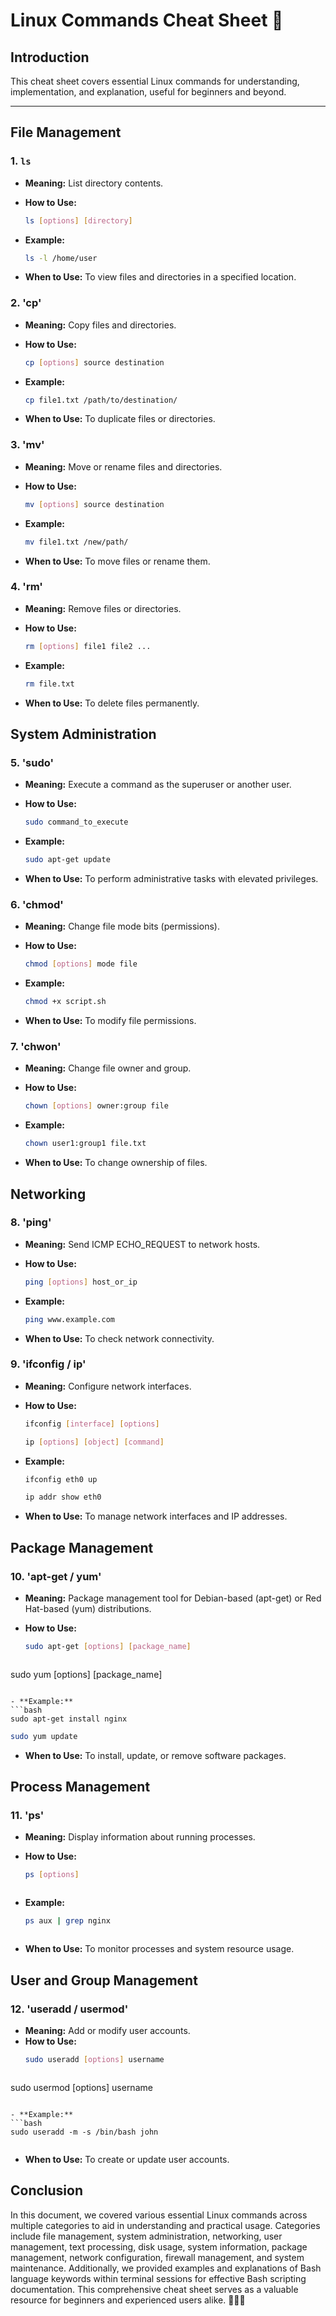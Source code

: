 # Linux Commands Cheat Sheet 🐧

## Introduction

This cheat sheet covers essential Linux commands for understanding, implementation, and explanation, useful for beginners and beyond.

---

## File Management

### 1. `ls`

- **Meaning:** List directory contents.
- **How to Use:**
  ```bash
  ls [options] [directory]
  ```
- **Example:**
  ```bash
  ls -l /home/user
  ```

- **When to Use:**
  To view files and directories in a specified location.

### 2. 'cp'
- **Meaning:**
  Copy files and directories.    

- **How to Use:**
  ```bash
  cp [options] source destination
  ```
- **Example:**
  ```bash
  cp file1.txt /path/to/destination/
  ```
- **When to Use:**
  To duplicate files or directories.  


### 3. 'mv'
- **Meaning:**
  Move or rename files and directories.    

- **How to Use:**
  ```bash
  mv [options] source destination

  ```
- **Example:**
  ```bash
  mv file1.txt /new/path/

  ```
- **When to Use:**
  To move files or rename them. 


### 4. 'rm'
- **Meaning:**
  Remove files or directories.   

- **How to Use:**
  ```bash
  rm [options] file1 file2 ...

  ```
- **Example:**
  ```bash
  rm file.txt

  ```
- **When to Use:**
  To delete files permanently.  


## System Administration 

### 5. 'sudo'
- **Meaning:**
  Execute a command as the superuser or another user.   

- **How to Use:**
  ```bash
  sudo command_to_execute

  ```
- **Example:**
  ```bash
  sudo apt-get update

  ```
- **When to Use:**
  To perform administrative tasks with elevated privileges.  

### 6. 'chmod'
- **Meaning:**
  Change file mode bits (permissions).   

- **How to Use:**
  ```bash
  chmod [options] mode file


  ```
- **Example:**
  ```bash
  chmod +x script.sh


  ```
- **When to Use:**
  To modify file permissions.

### 7. 'chwon'
- **Meaning:**
  Change file owner and group.

- **How to Use:**
  ```bash
  chown [options] owner:group file


  ```
- **Example:**
  ```bash
  chown user1:group1 file.txt


  ```
- **When to Use:**
  To change ownership of files.

## Networking    

### 8. 'ping'
- **Meaning:**
  Send ICMP ECHO_REQUEST to network hosts.  

- **How to Use:**
  ```bash
  ping [options] host_or_ip


  ```
- **Example:**
  ```bash
  ping www.example.com


  ```
- **When to Use:**
  To check network connectivity.  


### 9. 'ifconfig / ip'
- **Meaning:**
  Configure network interfaces.

- **How to Use:**
  ```bash
  ifconfig [interface] [options]
  ```
  ```bash
  ip [options] [object] [command]
  ```

- **Example:**
  ```bash
  ifconfig eth0 up
  ```
  ```bash
  ip addr show eth0
  ```
- **When to Use:**
  To manage network interfaces and IP addresses.

## Package Management

### 10. 'apt-get / yum'
- **Meaning:**
  Package management tool for Debian-based (apt-get) or Red Hat-based (yum) distributions.

- **How to Use:**
  ```bash
  sudo apt-get [options] [package_name]

  ```
  ```bash
 sudo yum [options] [package_name]

  ```

- **Example:**
  ```bash
  sudo apt-get install nginx

  ```
  ```bash
 sudo yum update

  ```
- **When to Use:**
  To install, update, or remove software packages.

## Process Management

### 11. 'ps'
- **Meaning:**
  Display information about running processes.

- **How to Use:**
  ```bash
  ps [options]



  ```
- **Example:**
  ```bash
  ps aux | grep nginx



  ```
- **When to Use:**
  To monitor processes and system resource usage.

## User and Group Management
### 12. 'useradd / usermod'
- **Meaning:**
  Add or modify user accounts.
- **How to Use:**
  ```bash
  sudo useradd [options] username


  ```
  ```bash
 sudo usermod [options] username


  ```

- **Example:**
  ```bash
  sudo useradd -m -s /bin/bash john


  ```
  
- **When to Use:**
  To create or update user accounts.


## Conclusion
  In this document, we covered various essential Linux commands across multiple categories to aid in understanding and practical usage. Categories include file management, system administration, networking, user management, text processing, disk usage, system information, package management, network configuration, firewall management, and system maintenance. Additionally, we provided examples and explanations of Bash language keywords within terminal sessions for effective Bash scripting documentation. This comprehensive cheat sheet serves as a valuable resource for beginners and experienced users alike. 🐧🚀📄


